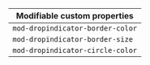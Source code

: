 | Modifiable custom properties     |
| -------------------------------- |
| `mod-dropindicator-border-color` |
| `mod-dropindicator-border-size`  |
| `mod-dropindicator-circle-color` |
